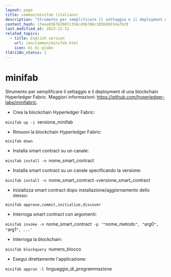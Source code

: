 ```yaml
---
layout: page
title: common/minifab (italiano)
description: "Strumento per semplificare il settaggio e il deployment di una blockchain Hyperledger Fabric."
content_hash: 1feea836763907c356cd9b786c105b09334a7b29
last_modified_at: 2023-11-12
related_topics:
  - title: English version
    url: /en/common/minifab.html
    icon: bi bi-globe
tldri18n_status: 2
---
```

# minifab

Strumento per semplificare il settaggio e il deployment di una blockchain Hyperledger Fabric.
Maggiori informazioni: <https://github.com/hyperledger-labs/minifabric>.

- Crea la blockchain Hyperledger Fabric:

`minifab up -i `<span class="tldr-var badge badge-pill bg-dark-lm bg-white-dm text-white-lm text-dark-dm font-weight-bold">versione_minifab</span>

- Rimuovi la blockchain Hyperledger Fabric:

`minifab down`

- Installa smart contract su un canale:

`minifab install -n `<span class="tldr-var badge badge-pill bg-dark-lm bg-white-dm text-white-lm text-dark-dm font-weight-bold">nome_smart_contract</span>

- Installa smart contract su un canale specificando la versione:

`minifab install -n `<span class="tldr-var badge badge-pill bg-dark-lm bg-white-dm text-white-lm text-dark-dm font-weight-bold">nome_smart_contract</span>` -v `<span class="tldr-var badge badge-pill bg-dark-lm bg-white-dm text-white-lm text-dark-dm font-weight-bold">versione_smart_contract</span>

- Inizializza smart contract dopo installazione/aggiornamento dello stesso:

`minifab approve,commit,initialize,discover`

- Interroga smart contract con argomenti:

`minifab invoke -n `<span class="tldr-var badge badge-pill bg-dark-lm bg-white-dm text-white-lm text-dark-dm font-weight-bold">nome_smart_contract</span>` -p '"`<span class="tldr-var badge badge-pill bg-dark-lm bg-white-dm text-white-lm text-dark-dm font-weight-bold">nome_metodo</span>`", "`<span class="tldr-var badge badge-pill bg-dark-lm bg-white-dm text-white-lm text-dark-dm font-weight-bold">arg0</span>`", "`<span class="tldr-var badge badge-pill bg-dark-lm bg-white-dm text-white-lm text-dark-dm font-weight-bold">arg1</span>`", ...'`

- Interroga la blockchain:

`minifab blockquery `<span class="tldr-var badge badge-pill bg-dark-lm bg-white-dm text-white-lm text-dark-dm font-weight-bold">numero_blocco</span>

- Esegui direttamente l'applicazione:

`minifab apprun -l `<span class="tldr-var badge badge-pill bg-dark-lm bg-white-dm text-white-lm text-dark-dm font-weight-bold">linguaggio_di_programmazione</span>
